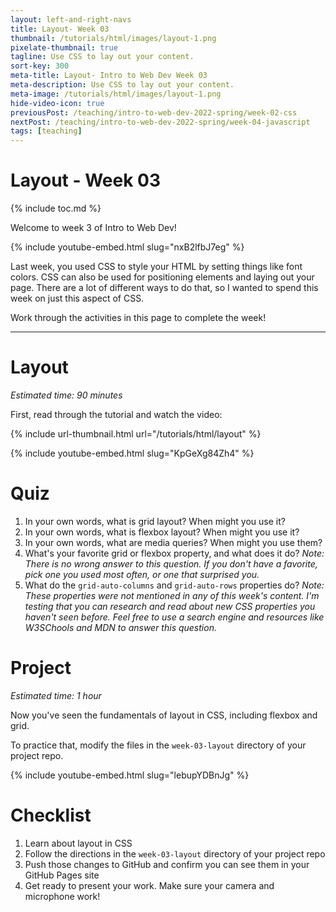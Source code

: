 ```yaml
---
layout: left-and-right-navs
title: Layout- Week 03
thumbnail: /tutorials/html/images/layout-1.png
pixelate-thumbnail: true
tagline: Use CSS to lay out your content.
sort-key: 300
meta-title: Layout- Intro to Web Dev Week 03
meta-description: Use CSS to lay out your content.
meta-image: /tutorials/html/images/layout-1.png
hide-video-icon: true
previousPost: /teaching/intro-to-web-dev-2022-spring/week-02-css
nextPost: /teaching/intro-to-web-dev-2022-spring/week-04-javascript
tags: [teaching]
---
```


# Layout - Week 03

{% include toc.md %}

Welcome to week 3 of Intro to Web Dev!

{% include youtube-embed.html slug="nxB2lfbJ7eg" %}

Last week, you used CSS to style your HTML by setting things like font colors. CSS can also be used for positioning elements and laying out your page. There are a lot of different ways to do that, so I wanted to spend this week on just this aspect of CSS.

Work through the activities in this page to complete the week!

---

# Layout

*Estimated time: 90 minutes*

First, read through the tutorial and watch the video:

{% include url-thumbnail.html url="/tutorials/html/layout" %}

{% include youtube-embed.html slug="KpGeXg84Zh4" %}

# Quiz

1. In your own words, what is grid layout? When might you use it?
2. In your own words, what is flexbox layout? When might you use it?
3. In your own words, what are media queries? When might you use them?
4. What's your favorite grid or flexbox property, and what does it do? *Note: There is no wrong answer to this question. If you don't have a favorite, pick one you used most often, or one that surprised you.*
5. What do the `grid-auto-columns` and `grid-auto-rows` properties do? *Note: These properties were not mentioned in any of this week's content. I'm testing that you can research and read about new CSS properties you haven't seen before. Feel free to use a search engine and resources like W3SChools and MDN to answer this question.*

# Project

*Estimated time: 1 hour*

Now you've seen the fundamentals of layout in CSS, including flexbox and grid.

To practice that, modify the files in the `week-03-layout` directory of your project repo.

{% include youtube-embed.html slug="lebupYDBnJg" %}

# Checklist

1. Learn about layout in CSS
2. Follow the directions in the `week-03-layout` directory of your project repo
3. Push those changes to GitHub and confirm you can see them in your GitHub Pages site
4. Get ready to present your work. Make sure your camera and microphone work!

